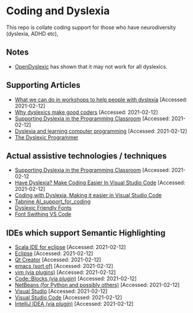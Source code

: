 # Coding and Dyslexia
This repo is collate coding support for those who have neurodiversity (dyslexia, ADHD etc), 

## Notes
 - [OpenDyslexic](https://www.ncbi.nlm.nih.gov/pmc/articles/PMC5629233/) has shown that it may not work for all dyslexics.

## Supporting Articles
 - [What we can do in workshops to help people with dyslexia](https://datacarpentry.org/blog/2017/09/coding-and-dyslexia) [Accessed: 2021-02-12]
 - [Why dyslexics make good coders](https://www.bcs.org/content-hub/why-dyslexics-make-good-coders/#:~:text=Thus%2C%20dyslexics%20make%20great%20system,and%20notation%20is%20totally%20predictable.) [Accessed: 2021-02-12]
 - [Supporting Dyslexia in the Programming Classroom](https://www.sciencedirect.com/science/article/pii/S1877050914000489) [Accessed: 2021-02-12]
 - [Dyslexia and learning computer programming](https://www.tandfonline.com/doi/full/10.11120/ital.2004.03020005) [Accessed: 2021-02-12]
 - [The Dyslexic Programmer](https://blog.bethcodes.com/the-dyslexic-programmer)
 
## Actual assistive technologies / techniques
 - [Supporting Dyslexia in the Programming Classroom](https://www.sciencedirect.com/science/article/pii/S1877050914000489) [Accessed: 2021-02-12
 - [Have Dyslexia? Make Coding Easier In Visual Studio Code](https://dev.to/deadlybyte/have-dyslexia-make-coding-easier-in-visual-studio-code-4kmg) [Accessed: 2021-02-12] 
 - [Coding with Dyslexia, Making it easier in Visual Studio Code](https://medium.com/@luke.skelhorn/coding-with-dyslexia-making-it-easier-in-visual-studio-code-eeeb1dbb7bfc)
 - [Tabnine AI_support_for_coding](https://www.tabnine.com/)
 - [Dyslexic Friendly Fonts](https://www.bdadyslexia.org.uk/advice/employers/creating-a-dyslexia-friendly-workplace/dyslexia-friendly-style-guide#:~:text=Readable%20fonts,may%20request%20a%20larger%20font.)
 - [Font Swithing VS Code](https://marketplace.visualstudio.com/items?itemName=evan-buss.font-switcher#:~:text=Static%20Font%20Switcher,preview%20menu%20breaks%20existing%20functionality.&text=Simply%20open%20the%20command%20pallete,P%20and%20select%20Switch%20Font%20.)
 
## IDEs which support Semantic Highlighting 

 - [Scala IDE for eclipse](http://scala-ide.org/docs/current-user-doc/features/typingviewing/semantic-highlighting/index.html) [Accessed: 2021-02-12] 
 - [Eclipse](http://wiki.eclipse.org/PDT/Dev2Dev/Semantic) [Accessed: 2021-02-12] 
 - [Qt Creator](http://doc-snapshot.qt-project.org/qtcreator-2.8/creator-highlighting.html) [Accessed: 2021-02-12] 
 - [emacs (sort of)](https://www.gnu.org/software/emacs/manual/html_node/semantic/Highlight-Func-Mode.html) [Accessed: 2021-02-12] 
 - [vim (via plugins)](http://www.vim.org/scripts/script.php?script_id=3169) [Accessed: 2021-02-12] 
 - [Code::Blocks (via plugin)](http://forums.codeblocks.org/index.php/topic,16249.0.html) [Accessed: 2021-02-12] 
 - [NetBeans (for Python and possibly others)](http://wiki.netbeans.org/Python#Semantic_highlighting) [Accessed: 2021-02-12] 
 - [Visual Studio](http://blogs.msdn.com/b/vcblog/archive/2011/08/24/10200097.aspx) [Accessed: 2021-02-12] 
 - [Visual Studio Code](https://code.visualstudio.com/api/language-extensions/semantic-highlight-guide) [Accessed: 2021-02-12] 
 - [IntelliJ IDEA (via plugin)](http://blog.jetbrains.com/kotlin/2012/04/kotlin-m1-is-out/) [Accessed: 2021-02-12] 
